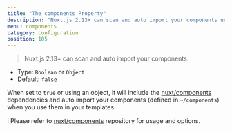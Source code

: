 ```yaml
---
title: "The components Property"
description: "Nuxt.js 2.13+ can scan and auto import your components using @nuxt/components module"
menu: components
category: configuration
position: 105
---
```


> Nuxt.js 2.13+ can scan and auto import your components.

- Type: `Boolean` or `Object`
- Default: `false`

When set to `true` or using an object, it will include the [nuxt/components](https://github.com/nuxt/components) dependencies and auto import your components (defined in `~/components`) when you use them in your templates.

ℹ️ Please refer to [nuxt/components](https://github.com/nuxt/components) repository for usage and options.
